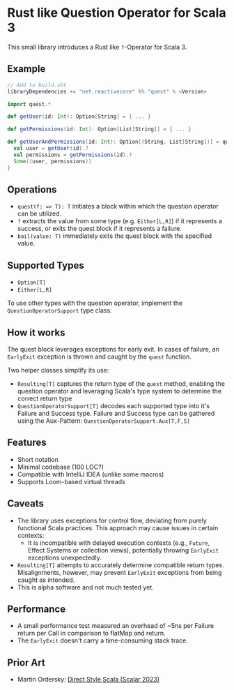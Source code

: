 # Rust like Question Operator for Scala 3

This small library introduces a Rust like `?`-Operator for Scala 3.

## Example


```scala
// Add to build.sbt
libraryDependencies += "net.reactivecore" %% "quest" % <Version>
```

```scala
import quest.*

def getUser(id: Int): Option[String] = { ... }

def getPermissions(id: Int): Option[List[String]] = { ... }

def getUserAndPermissions(id: Int): Option[(String, List[String])] = quest {
  val user = getUser(id).?
  val permissions = getPermissions(id).?
  Some((user, permissions))
}
```

## Operations

- `quest(f: => T): T` initiates a block within which the question operator can be utilized.
- `?` extracts the value from some type (e.g. `Either[L,R]`) if it represents a success, or exits the quest block if it represents a failure.
- `bail(value: T)`  immediately exits the quest block with the specified value.

## Supported Types

- `Option[T]`
- `Either[L,R]`

To use other types with the question operator, implement the `QuestionOperatorSupport` type class.

## How it works

The quest block leverages exceptions for early exit. In cases of failure, an `EarlyExit` exception is thrown and caught by the `quest` function.

Two helper classes simplify its use:

- `Resulting[T]` captures the return type of the `quest` method, enabling the question operator and leveraging Scala's type system to determine the correct return type
- `QuestionOperatorSupport[T]` decodes each supported type into it's Failure and Success type. Failure and Success type
  can be gathered using the Aux-Pattern: `QuestionOperatorSupport.Aux[T,F,S]`

## Features

- Short notation
- Minimal codebase (100 LOC?)
- Compatible with IntelliJ IDEA (unlike some macros)
- Supports Loom-based virtual threads

## Caveats

- The library uses exceptions for control flow, deviating from purely functional Scala practices. This approach may cause issues in certain contexts:
  - It is incompatible with delayed execution contexts (e.g., `Future`, Effect Systems or collection views), potentially throwing `EarlyExit` exceptions unexpectedly.
- `Resulting[T]` attempts to accurately determine compatible return types. Misalignments, however, may prevent `EarlyExit` exceptions from being caught as intended. 
- This is alpha software and not much tested yet.
  
## Performance

- A small performance test measured an overhead of ~5ns per Failure return per Call in comparison to flatMap and return.
- The `EarlyExit` doesn't carry a time-consuming stack trace.

## Prior Art

- Martin Ordersky: [Direct Style Scala (Scalar 2023)](https://www.youtube.com/watch?v=0Fm0y4K4YO8)
